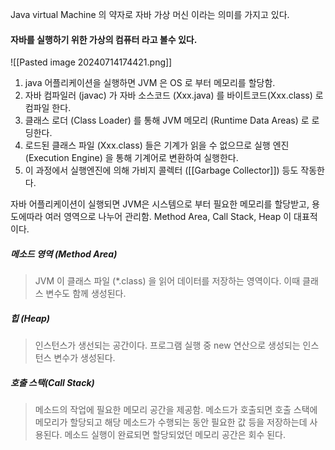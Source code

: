 Java virtual Machine 의 약자로 자바 가상 머신 이라는 의미를 가지고 있다.

#### 자바를 실행하기 위한 가상의 컴퓨터 라고 볼수 있다.
![[Pasted image 20240714174421.png]]
1. java 어플리케이션을 실행하면 JVM 은 OS 로 부터 메모리를 할당함.
2. 자바 컴파일러 (javac) 가 자바 소스코드 (Xxx.java) 를 바이트코드(Xxx.class) 로 컴파일 한다.
3. 클래스 로더 (Class Loader) 를 통해 JVM 메모리 (Runtime Data Areas) 로 로딩한다.
4. 로드된 클래스 파일 (Xxx.class) 들은 기계가 읽을 수 없으므로 실행 엔진 (Execution Engine) 을 통해 기계어로 변환하여 실행한다.
5. 이 과정에서 실행엔진에 의해 가비지 콜렉터 ([[Garbage Collector]]) 등도 작동한다.

자바 어플리케이션이 실행되면 JVM은 시스템으로 부터 필요한 메모리를 할당받고, 용도에따라 여러 영역으로 나누어 관리함. Method Area, Call Stack, Heap 이 대표적이다.

##### 메소드 영역 (Method Area)
>JVM 이 클래스 파일 (\*.class)  을 읽어 데이터를 저장하는 영역이다.
>이때 클래스 변수도 함께 생성된다.


##### 힙 (Heap)
>인스턴스가 생선되는 공간이다. 프로그램 실행 중 new 연산으로 생성되는 인스턴스 변수가 생성된다.

##### 호출 스택(Call Stack)
>메소드의 작업에 필요한 메모리 공간을 제공함. 메소드가 호출되면 호출 스택에 메모리가 할당되고 해당 메소드가 수행되는 동안 필요한 값 등을 저장하는데 사용된다. 메소드 실행이 완료되면 할당되었던 메모리 공간은 회수 된다.
